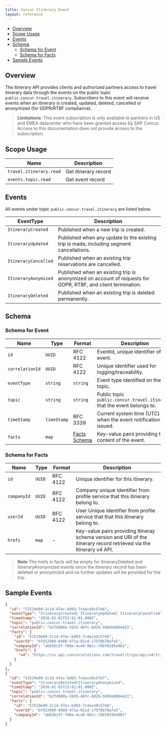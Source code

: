 ```yaml
---
title: Concur Itinerary Event
layout: reference
---
```


* [Overview](#overview)
* [Scope Usage](#scope-usage)
* [Events](#events)
* [Schema](#schema)
  * [Schema for Event](#schema-event)
  * [Schema for Facts](#schema-facts)
* [Sample Events](#sample-events)

## <a name="overview"></a>Overview

The Itinerary API provides clients and authorized partners access to travel itinerary data through the events on the public topic `public.concur.travel.itinerary`. Subscribers to this event will receive events when an itinerary is created, updated, deleted, cancelled or anonymized (for GDPR/RTBF compliance).

> **Limitations**: This event subscription is only available to partners in US and EMEA datacenter who have been granted access by SAP Concur. Access to this documentation does not provide access to the subscription.
## <a name="scope-usage"></a>Scope Usage

Name|Description
---|---
`travel.itinerary.read`|Get itinerary record
`events.topic.read`|Get event record

## <a name="events"></a>Events

All events under topic `public.concur.travel.itinerary` are listed below.

EventType|Description
---|---
`ItineraryCreated`|Published when a new trip is created.
`ItineraryUpdated`|Published when any update to the existing trip is made, including segment cancellations.
`ItineraryCancelled`|Published when an existing trip reservations are cancelled.
`ItineraryAonymized`|Published when an existing trip is anonymized on account of requests for GDPR, RTBF, and client termination.
`ItineraryDeleted`|Published when an existing trip is deleted permanently.

## <a name="schema"></a>Schema

### <a name="schema-event"></a>Schema for Event

Name|Type|Format|Description
---|---|---|---
`id`|`UUID`|RFC 4122|EventId, unique identifier of this event.
`correlationId`|`UUID`|RFC 4122|Unique identifier used for logging/traceability.
`eventType`|`string`|`string`|Event type identified on the topic.
`topic`|`string`|`string`|Public topic `public.concur.travel.itinerary` that the event belongs to.
`timeStamp`|`timeStamp`|RFC 3339|Current system time (UTC) when the event notification is issued.
`facts`|`map`|[Facts Schema](#schema-facts)|Key-value pairs providing the content of the event.

### <a name="schema-facts"></a>Schema for Facts

Name|Type|Format|Description
---|---|---|---
`id`|`UUID`|RFC 4122| Unique identifier for this itinerary.
`companyId`|`UUID`|RFC 4122|Company unique identifier from profile service that this itinerary belong to.
`userId`|`UUID`|RFC 4122|User Unique identifier from profile service that that this itinerary belong to.
`hrefs`|`map`|-|Key-value pairs providing Itineray schema version and URI of the itinerary record retrieved via the Itinerary v4 API.

> **Note** The hrefs in facts will be empty for ItineraryDeleted and ItineraryAnonymized events since the itinerary record has been deleted or anonymized and no further updates will be provided for the trip.
## <a name="sample-events"></a>Sample Events

```json
{
  "id": "51519e89-2c1d-47ec-bd93-7c4ace9c57e6",
  "eventType": "ItineraryCreated| ItineraryUpdated| ItineraryCancelled",
  "timeStamp": "2016-01-01T23:01:01.000Z",
  "topic": "public.concur.travel.itinerary",
  "correlationId": "b2fd900a-5935-46fc-8d29-599de9864e21",
  "facts": {
    "id": "51519e89-2c1d-47ec-bd93-7c4ace9c57e9",
    "userId": "b7d12989-0489-471a-81cd-175f8b78afa5",
    "companyId": "ab83bc5f-f66e-4ce0-9dcc-7dbf0195e061",
    "hrefs": {
      "v4": "https://us.api.concursolutions.com/travel/trips/api/v4/trip/51519e89-2c1d-47ec-bd93-7c4ace9c57e6"
    }
  }
},
{
  "id": "51519e89-2c1d-47ec-bd93-7c4ace9c57e7",
  "eventType": "ItineraryDeleted|ItineraryAnonymized",
  "timeStamp": "2016-01-01T23:01:01.000Z",
  "topic": "public.concur.travel.itinerary",
  "correlationId": "b2fd900a-5935-46fc-8d29-599de9864e21",
  "facts": {
    "id": "51519e89-2c1d-47ec-bd93-7c4ace9c57e8",
    "userId": "b7d12989-0489-471a-81cd-175f8b78afa5",
    "companyId": "ab83bc5f-f66e-4ce0-9dcc-7dbf0195e061"
  }
}

```
